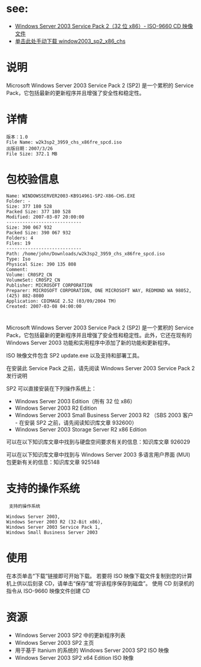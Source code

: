# see:
- [Windows Server 2003 Service Pack 2（32 位 x86）- ISO-9660 CD 映像文件](https://www.microsoft.com/zh-CN/download/details.aspx?id=21700)
- [单击此处手动下载 window2003_sp2_x86_chs](https://download.microsoft.com/download/f/f/1/ff1fc101-c59d-4210-a865-4154a1209436/w2k3sp2_3959_chs_x86fre_spcd.iso)

# 说明
Microsoft Windows Server 2003 Service Pack 2 (SP2) 是一个累积的 Service Pack，它包括最新的更新程序并且增强了安全性和稳定性。 

# 详情

```
版本：1.0
File Name: w2k3sp2_3959_chs_x86fre_spcd.iso
出版日期：2007/3/26
File Size: 372.1 MB
```

# 包校验信息

```
Name: WINDOWSSERVER2003-KB914961-SP2-X86-CHS.EXE
Folder: -
Size: 377 180 528
Packed Size: 377 180 528
Modified: 2007-03-07 20:00:00
----------------------------
Size: 390 067 932
Packed Size: 390 067 932
Folders: 4
Files: 19
----------------------------
Path: /home/john/Downloads/w2k3sp2_3959_chs_x86fre_spcd.iso
Type: Iso
Physical Size: 390 135 808
Comment: 
Volume: CR0SP2_CN
VolumeSet: CR0SP2_CN
Publisher: MICROSOFT CORPORATION
Preparer: MICROSOFT CORPORATION, ONE MICROSOFT WAY, REDMOND WA 98052, (425) 882-8080
Application: CDIMAGE 2.52 (03/09/2004 TM)
Created: 2007-03-08 04:00:00
```

#

Microsoft Windows Server 2003 Service Pack 2 (SP2) 是一个累积的 Service Pack，它包括最新的更新程序并且增强了安全性和稳定性。此外，它还在现有的 Windows Server 2003 功能和实用程序中添加了新的功能和更新程序。

ISO 映像文件包含 SP2 update.exe 以及支持和部署工具。

在安装此 Service Pack 之前，请先阅读 Windows Server 2003 Service Pack 2 发行说明

SP2 可以直接安装在下列操作系统上：
-   Windows Server 2003 Edition（所有 32 位 x86）
-   Windows Server 2003 R2 Edition
-   Windows Server 2003 Small Business Server 2003 R2 （SBS 2003 客户 - 在安装 SP2 之前，请先阅读知识库文章 932600）
-   Windows Server 2003 Storage Server R2 x86 Edition 

可以在以下知识库文章中找到与硬盘空间要求有关的信息：知识库文章 926029

可以在以下知识库文章中找到与 Windows Server 2003 多语言用户界面 (MUI) 包更新有关的信息：知识库文章 925148


# 支持的操作系统
```
 支持的操作系统

Windows Server 2003,
Windows Server 2003 R2 (32-Bit x86),
Windows Server 2003 Service Pack 1,
Windows Small Business Server 2003
```

# 使用
在本页单击“下载”链接即可开始下载。
若要将 ISO 映像下载文件复制到您的计算机上供以后刻录 CD，请单击“保存”或“将该程序保存到磁盘”。
使用 CD 刻录机的指令从 ISO-9660 映像文件创建 CD
# 资源
- Windows Server 2003 SP2 中的更新程序列表
- Windows Server 2003 SP2 主页
- 用于基于 Itanium 的系统的 Windows Server 2003 SP2 ISO 映像
- Windows Server 2003 SP2 x64 Edition ISO 映像
